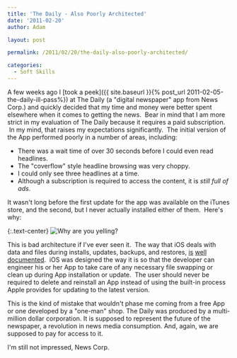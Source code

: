 ```yaml
---
title: 'The Daily - Also Poorly Architected'
date: '2011-02-20'
author: Adam

layout: post

permalink: /2011/02/20/the-daily-also-poorly-architected/

categories:
  - Soft Skills
---
```

A few weeks ago I [took a peek]({{ site.baseurl }}{% post_url
2011-02-05-the-daily-ill-pass%}) at The Daily (a "digital newspaper" app from
News Corp.) and quickly decided that my time and money were better spent
elsewhere when it comes to getting the news.  Bear in mind that I am more strict
in my evaluation of The Daily because it requires a paid subscription.  In my
mind, that raises my expectations significantly.  The initial version of the App
performed poorly in a number of areas, including:

* There was a wait time of over 30 seconds before I could even read headlines.
* The "coverflow" style headline browsing was very choppy.
* I could only see three headlines at a time.
* Although a subscription is required to access the content, it is _still full
  of ads_.

It wasn't long before the first update for the app was available on the iTunes
store, and the second, but I never actually installed either of them.  Here's
why:

{:.text-center}
<img
  src="{{ '/assets/img/2011/thedaily.png' | relative_url }}"
  class="img-fluid"
  alt="Why are you yelling?"
/>

This is bad architecture if I've ever seen it.  The way that iOS deals with data
and files during installs, updates, backups, and restores,
[is](http://developer.apple.com/library/ios/#documentation/iPhone/Conceptual/iPhoneOSProgrammingGuide/RuntimeEnvironment/RuntimeEnvironment.html%23//apple_ref/doc/uid/TP40007072-CH2-SW44)
[well](http://developer.apple.com/library/ios/#documentation/iPhone/Conceptual/iPhoneOSProgrammingGuide/RuntimeEnvironment/RuntimeEnvironment.html%23//apple_ref/doc/uid/TP40007072-CH2-SW12)
[documented](http://developer.apple.com/library/ios/#documentation/iPhone/Conceptual/iPhoneOSProgrammingGuide/RuntimeEnvironment/RuntimeEnvironment.html%23//apple_ref/doc/uid/TP40007072-CH2-SW7).
 iOS was designed the way it is so that the developer can engineer his or her
App to take care of any necessary file swapping or clean up during App
installation or update.  The user should never be required to delete and
reinstall an App instead of using the built-in process Apple provides for
updating to the latest version.

This is the kind of mistake that wouldn't phase me coming from a free App or one
developed by a "one-man" shop. The Daily was produced by a multi-million dollar
corporation. It is supposed to represent the future of the newspaper, a
revolution in news media consumption. And, again, we are supposed to pay for
access to it.

I'm still not impressed, News Corp.
